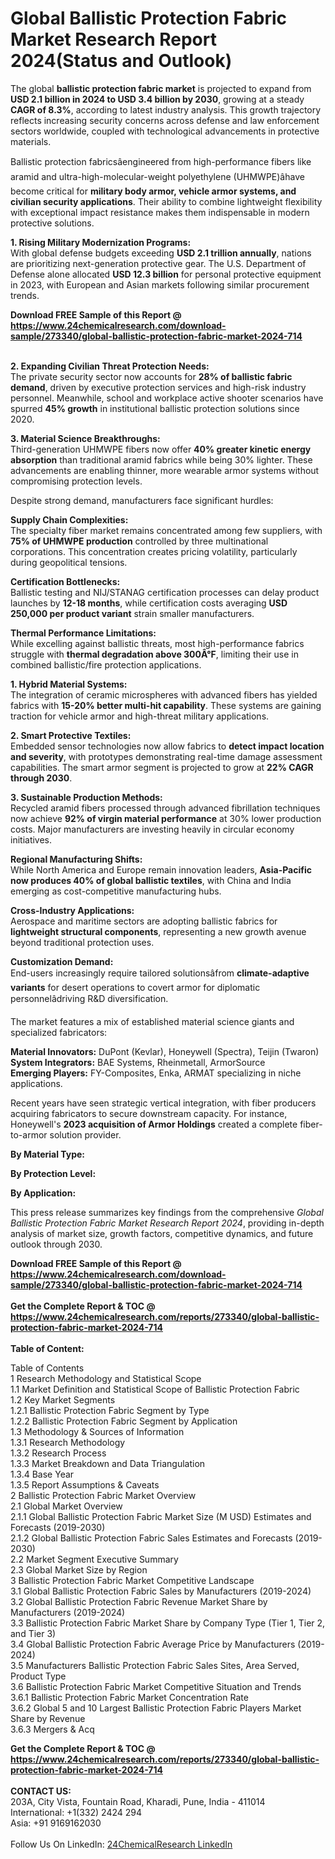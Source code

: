 <h1>Global Ballistic Protection Fabric Market Research Report 2024(Status and Outlook)</h1><p>The global <strong>ballistic protection fabric market</strong> is projected to expand from <strong>USD 2.1 billion in 2024 to USD 3.4 billion by 2030</strong>, growing at a steady <strong>CAGR of 8.3%</strong>, according to latest industry analysis. This growth trajectory reflects increasing security concerns across defense and law enforcement sectors worldwide, coupled with technological advancements in protective materials.</p><p>Ballistic protection fabricsâengineered from high-performance fibers like aramid and ultra-high-molecular-weight polyethylene (UHMWPE)âhave become critical for <strong>military body armor, vehicle armor systems, and civilian security applications</strong>. Their ability to combine lightweight flexibility with exceptional impact resistance makes them indispensable in modern protective solutions.</p><p><strong>1. Rising Military Modernization Programs:</strong><br>
With global defense budgets exceeding <strong>USD 2.1 trillion annually</strong>, nations are prioritizing next-generation protective gear. The U.S. Department of Defense alone allocated <strong>USD 12.3 billion</strong> for personal protective equipment in 2023, with European and Asian markets following similar procurement trends.</p><div><b>Download FREE Sample of this Report @ 
            <a href="https://www.24chemicalresearch.com/download-sample/273340/global-ballistic-protection-fabric-market-2024-714">
            https://www.24chemicalresearch.com/download-sample/273340/global-ballistic-protection-fabric-market-2024-714</a></b></div><br><p><strong>2. Expanding Civilian Threat Protection Needs:</strong><br>
The private security sector now accounts for <strong>28% of ballistic fabric demand</strong>, driven by executive protection services and high-risk industry personnel. Meanwhile, school and workplace active shooter scenarios have spurred <strong>45% growth</strong> in institutional ballistic protection solutions since 2020.</p><p><strong>3. Material Science Breakthroughs:</strong><br>
Third-generation UHMWPE fibers now offer <strong>40% greater kinetic energy absorption</strong> than traditional aramid fabrics while being 30% lighter. These advancements are enabling thinner, more wearable armor systems without compromising protection levels.</p><p>Despite strong demand, manufacturers face significant hurdles:</p><p><strong>Supply Chain Complexities:</strong><br>
	The specialty fiber market remains concentrated among few suppliers, with <strong>75% of UHMWPE production</strong> controlled by three multinational corporations. This concentration creates pricing volatility, particularly during geopolitical tensions.</p><p><strong>Certification Bottlenecks:</strong><br>
	Ballistic testing and NIJ/STANAG certification processes can delay product launches by <strong>12-18 months</strong>, while certification costs averaging <strong>USD 250,000 per product variant</strong> strain smaller manufacturers.</p><p><strong>Thermal Performance Limitations:</strong><br>
	While excelling against ballistic threats, most high-performance fabrics struggle with <strong>thermal degradation above 300Â°F</strong>, limiting their use in combined ballistic/fire protection applications.</p><p><strong>1. Hybrid Material Systems:</strong><br>
The integration of ceramic microspheres with advanced fibers has yielded fabrics with <strong>15-20% better multi-hit capability</strong>. These systems are gaining traction for vehicle armor and high-threat military applications.</p><p><strong>2. Smart Protective Textiles:</strong><br>
Embedded sensor technologies now allow fabrics to <strong>detect impact location and severity</strong>, with prototypes demonstrating real-time damage assessment capabilities. The smart armor segment is projected to grow at <strong>22% CAGR through 2030</strong>.</p><p><strong>3. Sustainable Production Methods:</strong><br>
Recycled aramid fibers processed through advanced fibrillation techniques now achieve <strong>92% of virgin material performance</strong> at 30% lower production costs. Major manufacturers are investing heavily in circular economy initiatives.</p><p><strong>Regional Manufacturing Shifts:</strong><br>
	While North America and Europe remain innovation leaders, <strong>Asia-Pacific now produces 40% of global ballistic textiles</strong>, with China and India emerging as cost-competitive manufacturing hubs.</p><p><strong>Cross-Industry Applications:</strong><br>
	Aerospace and maritime sectors are adopting ballistic fabrics for <strong>lightweight structural components</strong>, representing a new growth avenue beyond traditional protection uses.</p><p><strong>Customization Demand:</strong><br>
	End-users increasingly require tailored solutionsâfrom <strong>climate-adaptive variants</strong> for desert operations to covert armor for diplomatic personnelâdriving R&amp;D diversification.</p><p>The market features a mix of established material science giants and specialized fabricators:</p><p><strong>Material Innovators:</strong> DuPont (Kevlar), Honeywell (Spectra), Teijin (Twaron)<br>
<strong>System Integrators:</strong> BAE Systems, Rheinmetall, ArmorSource<br>
<strong>Emerging Players:</strong> FY-Composites, Enka, ARMAT specializing in niche applications.</p><p>Recent years have seen strategic vertical integration, with fiber producers acquiring fabricators to secure downstream capacity. For instance, Honeywell's <strong>2023 acquisition of Armor Holdings</strong> created a complete fiber-to-armor solution provider.</p><p><strong>By Material Type:</strong></p><p><strong>By Protection Level:</strong></p><p><strong>By Application:</strong></p><p>This press release summarizes key findings from the comprehensive <em>Global Ballistic Protection Fabric Market Research Report 2024</em>, providing in-depth analysis of market size, growth factors, competitive dynamics, and future outlook through 2030.</p><div><b>Download FREE Sample of this Report @ 
            <a href="https://www.24chemicalresearch.com/download-sample/273340/global-ballistic-protection-fabric-market-2024-714">
            https://www.24chemicalresearch.com/download-sample/273340/global-ballistic-protection-fabric-market-2024-714</a></b></div><br><div><b>Get the Complete Report & TOC @ 
            <a href="https://www.24chemicalresearch.com/reports/273340/global-ballistic-protection-fabric-market-2024-714">
            https://www.24chemicalresearch.com/reports/273340/global-ballistic-protection-fabric-market-2024-714</a></b></div><br>
            <b>Table of Content:</b><p>Table of Contents<br />
1 Research Methodology and Statistical Scope<br />
1.1 Market Definition and Statistical Scope of Ballistic Protection Fabric<br />
1.2 Key Market Segments<br />
1.2.1 Ballistic Protection Fabric Segment by Type<br />
1.2.2 Ballistic Protection Fabric Segment by Application<br />
1.3 Methodology & Sources of Information<br />
1.3.1 Research Methodology<br />
1.3.2 Research Process<br />
1.3.3 Market Breakdown and Data Triangulation<br />
1.3.4 Base Year<br />
1.3.5 Report Assumptions & Caveats<br />
2 Ballistic Protection Fabric Market Overview<br />
2.1 Global Market Overview<br />
2.1.1 Global Ballistic Protection Fabric Market Size (M USD) Estimates and Forecasts (2019-2030)<br />
2.1.2 Global Ballistic Protection Fabric Sales Estimates and Forecasts (2019-2030)<br />
2.2 Market Segment Executive Summary<br />
2.3 Global Market Size by Region<br />
3 Ballistic Protection Fabric Market Competitive Landscape<br />
3.1 Global Ballistic Protection Fabric Sales by Manufacturers (2019-2024)<br />
3.2 Global Ballistic Protection Fabric Revenue Market Share by Manufacturers (2019-2024)<br />
3.3 Ballistic Protection Fabric Market Share by Company Type (Tier 1, Tier 2, and Tier 3)<br />
3.4 Global Ballistic Protection Fabric Average Price by Manufacturers (2019-2024)<br />
3.5 Manufacturers Ballistic Protection Fabric Sales Sites, Area Served, Product Type<br />
3.6 Ballistic Protection Fabric Market Competitive Situation and Trends<br />
3.6.1 Ballistic Protection Fabric Market Concentration Rate<br />
3.6.2 Global 5 and 10 Largest Ballistic Protection Fabric Players Market Share by Revenue<br />
3.6.3 Mergers & Acq</p><div><b>Get the Complete Report & TOC @ 
            <a href="https://www.24chemicalresearch.com/reports/273340/global-ballistic-protection-fabric-market-2024-714">
            https://www.24chemicalresearch.com/reports/273340/global-ballistic-protection-fabric-market-2024-714</a></b></div><br><b>CONTACT US:</b><br>
            203A, City Vista, Fountain Road, Kharadi, Pune, India - 411014<br>
            International: +1(332) 2424 294<br>
            Asia: +91 9169162030 <br><br>
            Follow Us On LinkedIn: <a href="https://www.linkedin.com/company/24chemicalresearch/">24ChemicalResearch LinkedIn</a>